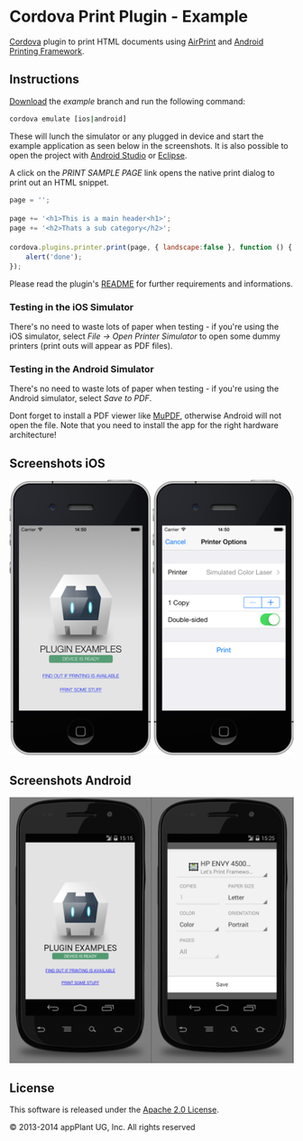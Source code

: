 
Cordova Print Plugin - Example
==============================

[Cordova][cordova] plugin to print HTML documents using [AirPrint][AirPrint] and [Android Printing Framework][APF].

## Instructions
[Download][zip] the _example_ branch and run the following command:

```bash
cordova emulate [ios|android]
```

These will lunch the simulator or any plugged in device and start the example application as seen below in the screenshots. It is also possible to open the project with [Android Studio][studio] or [Eclipse][eclipse].

A click on the _PRINT SAMPLE PAGE_ link opens the native print dialog to print out an HTML snippet.

```javascript
page = '';

page += '<h1>This is a main header<h1>';
page += '<h2>Thats a sub category</h2>';

cordova.plugins.printer.print(page, { landscape:false }, function () {
    alert('done');
});
```

Please read the plugin's [README][readme] for further requirements and informations.


### Testing in the iOS Simulator
There's no need to waste lots of paper when testing - if you're using the iOS simulator, select _File -> Open Printer Simulator_ to open some dummy printers (print outs will appear as PDF files).


### Testing in the Android Simulator
There's no need to waste lots of paper when testing - if you're using the Android simulator, select _Save to PDF_.

Dont forget to install a PDF viewer like [MuPDF][mupdf], otherwise Android will not open the file. Note that you need to install the app for the right hardware architecture!


## Screenshots iOS
![ios][ios_screens]


## Screenshots Android
![android][android_screens]


## License

This software is released under the [Apache 2.0 License][apache2_license].

© 2013-2014 appPlant UG, Inc. All rights reserved


[cordova]: https://cordova.apache.org
[APF]: http://www.techotopia.com/index.php/Printing_with_the_Android_Printing_Framework
[AirPrint]: http://support.apple.com/kb/ht4356
[android_screens]: images/android.png
[ios_screens]: images/ios.png
[readme]: https://github.com/katzer/cordova-plugin-printer/blob/master/README.md
[zip]: https://github.com/katzer/cordova-plugin-printer/archive/example.zip
[studio]: https://developer.android.com/sdk/installing/studio.html
[eclipse]: https://developer.android.com/sdk/index.html
[mupdf]: http://www.mupdf.com
[apache2_license]: http://opensource.org/licenses/Apache-2.0
